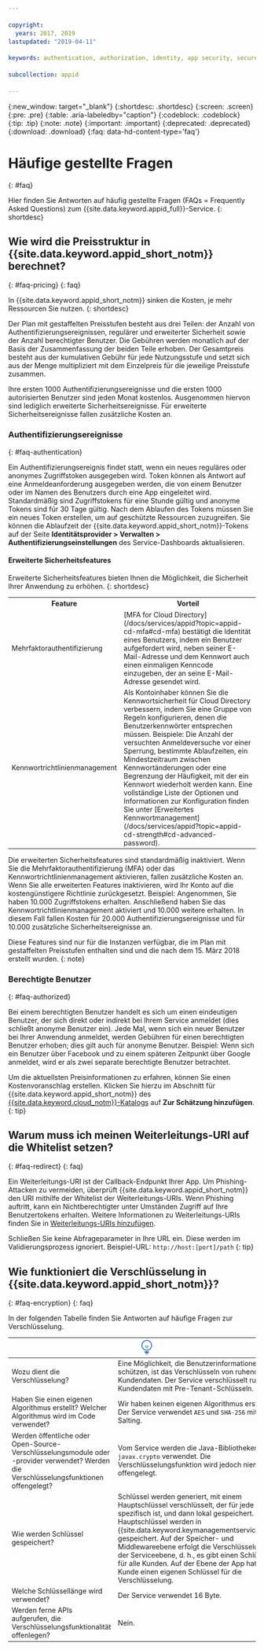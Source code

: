 ```yaml
---

copyright:
  years: 2017, 2019
lastupdated: "2019-04-11"

keywords: authentication, authorization, identity, app security, secure

subcollection: appid

---
```


{:new_window: target="_blank"}
{:shortdesc: .shortdesc}
{:screen: .screen}
{:pre: .pre}
{:table: .aria-labeledby="caption"}
{:codeblock: .codeblock}
{:tip: .tip}
{:note: .note}
{:important: .important}
{:deprecated: .deprecated}
{:download: .download}
{:faq: data-hd-content-type='faq'}


# Häufige gestellte Fragen
{: #faq}

Hier finden Sie Antworten auf häufig gestellte Fragen (FAQs = Frequently Asked Questions) zum {{site.data.keyword.appid_full}}-Service.
{: shortdesc}


## Wie wird die Preisstruktur in {{site.data.keyword.appid_short_notm}} berechnet?
{: #faq-pricing}
{: faq}

In {{site.data.keyword.appid_short_notm}} sinken die Kosten, je mehr Ressourcen Sie nutzen.
{: shortdesc}

Der Plan mit gestaffelten Preisstufen besteht aus drei Teilen: der Anzahl von Authentifizierungsereignissen, regulärer und erweiterter Sicherheit sowie der Anzahl berechtigter Benutzer. Die Gebühren werden monatlich auf der Basis der Zusammenfassung der beiden Teile erhoben. Der Gesamtpreis besteht aus der kumulativen Gebühr für jede Nutzungsstufe und setzt sich aus der Menge multipliziert mit dem Einzelpreis für die jeweilige Preisstufe zusammen.

Ihre ersten 1000 Authentifizierungsereignisse und die ersten 1000 autorisierten Benutzer sind jeden Monat kostenlos. Ausgenommen hiervon sind lediglich erweiterte Sicherheitsereignisse. Für erweiterte Sicherheitsereignisse fallen zusätzliche Kosten an.

### Authentifizierungsereignisse
{: #faq-authentication}

Ein Authentifizierungsereignis findet statt, wenn ein neues reguläres oder anonymes Zugriffstoken ausgegeben wird. Token können als Antwort auf eine Anmeldeanforderung ausgegeben werden, die von einem Benutzer oder im Namen des Benutzers durch eine App eingeleitet wird. Standardmäßig sind Zugriffstokens für eine Stunde gültig und anonyme Tokens sind für 30 Tage gültig. Nach dem Ablaufen des Tokens müssen Sie ein neues Token erstellen, um auf geschützte Ressourcen zuzugreifen. Sie können die Ablaufzeit der {{site.data.keyword.appid_short_notm}}-Tokens auf der Seite **Identitätsprovider > Verwalten > Authentifizierungseinstellungen** des Service-Dashboards aktualisieren.

#### Erweiterte Sicherheitsfeatures

Erweiterte Sicherheitsfeatures bieten Ihnen die Möglichkeit, die Sicherheit Ihrer Anwendung zu erhöhen.
{: shortdesc}

<table>
  <tr>
    <th>Feature</th>
    <th>Vorteil</th>
  </tr>
  <tr>
    <td>Mehrfaktorauthentifizierung</td>
    <td>[MFA for Cloud Directory](/docs/services/appid?topic=appid-cd-mfa#cd-mfa) bestätigt die Identität eines Benutzers, indem ein Benutzer aufgefordert wird, neben seiner E-Mail-Adresse und dem Kennwort auch einen einmaligen Kenncode einzugeben, der an seine E-Mail-Adresse gesendet wird.</td>
  </tr>
  <tr>
    <td>Kennwortrichtlinienmanagement</td>
    <td>Als Kontoinhaber können Sie die Kennwortsicherheit für Cloud Directory verbessern, indem Sie eine Gruppe von Regeln konfigurieren, denen die Benutzerkennwörter entsprechen müssen. Beispiele: Die Anzahl der versuchten Anmeldeversuche vor einer Sperrung, bestimmte Ablaufzeiten, ein Mindestzeitraum zwischen Kennwortänderungen oder eine Begrenzung der Häufigkeit, mit der ein Kennwort wiederholt werden kann. Eine vollständige Liste der Optionen und Informationen zur Konfiguration finden Sie unter [Erweitertes Kennwortmanagement](/docs/services/appid?topic=appid-cd-strength#cd-advanced-password).</td>
  </tr>
</table>

Die erweiterten Sicherheitsfeatures sind standardmäßig inaktiviert. Wenn Sie die Mehrfaktorauthentifizierung (MFA) oder das Kennwortrichtlinienmanagement aktivieren, fallen zusätzliche Kosten an. Wenn Sie alle erweiterten Features inaktivieren, wird Ihr Konto auf die kostengünstigere Richtlinie zurückgesetzt. Beispiel: Angenommen, Sie haben 10.000 Zugriffstokens erhalten. Anschließend haben Sie das Kennwortrichtlinienmanagement aktiviert und 10.000 weitere erhalten. In diesem Fall fallen Kosten für 20.000 Authentifizierungsereignisse und für 10.000 zusätzliche Sicherheitsereignisse an.

Diese Features sind nur für die Instanzen verfügbar, die im Plan mit gestaffelten Preisstufen enthalten sind und die nach dem 15. März 2018 erstellt wurden.
{: note}

### Berechtigte Benutzer
{: #faq-authorized}

Bei einem berechtigten Benutzer handelt es sich um einen eindeutigen Benutzer, der sich direkt oder indirekt bei Ihrem Service anmeldet (dies schließt anonyme Benutzer ein). Jede Mal, wenn sich ein neuer Benutzer bei Ihrer Anwendung anmeldet, werden Gebühren für einen berechtigten Benutzer erhoben; dies gilt auch für anonyme Benutzer. Beispiel: Wenn sich ein Benutzer über Facebook und zu einem späteren Zeitpunkt über Google anmeldet, wird er als zwei separate berechtigte Benutzer betrachtet.

Um die aktuellsten Preisinformationen zu erfahren, können Sie einen Kostenvoranschlag erstellen. Klicken Sie hierzu im Abschnitt für {{site.data.keyword.appid_short_notm}} des [{{site.data.keyword.cloud_notm}}-Katalogs](https://cloud.ibm.com/catalog/services/app-id) auf **Zur Schätzung hinzufügen**.
{: tip}



## Warum muss ich meinen Weiterleitungs-URI auf die Whitelist setzen?
{: #faq-redirect}
{: faq}

Ein Weiterleitungs-URI ist der Callback-Endpunkt Ihrer App. Um Phishing-Attacken zu vermeiden, überprüft {{site.data.keyword.appid_short_notm}} den URI mithilfe der Whitelist der Weiterleitungs-URIs. Wenn Phishing auftritt, kann ein Nichtberechtigter unter Umständen Zugriff auf Ihre Benutzertokens erhalten. Weitere Informationen zu Weiterleitungs-URIs finden Sie in [Weiterleitungs-URIs hinzufügen](/docs/services/appid?topic=appid-managing-idp#add-redirect-uri).

Schließen Sie keine Abfrageparameter in Ihre URL ein. Diese werden im Validierungsprozess ignoriert. Beispiel-URL: `http://host:[port]/path`
{: tip}



## Wie funktioniert die Verschlüsselung in {{site.data.keyword.appid_short_notm}}?
{: #faq-encryption}
{: faq}

In der folgenden Tabelle finden Sie Antworten auf häufige Fragen zur Verschlüsselung.

<table>
  <thead>
    <th colspan=2><img src="images/idea.png" alt="Symbol für weitere Informationen"/>  </th>
  </thead>
  <tbody>
    <tr>
      <td>Wozu dient die Verschlüsselung?</td>
      <td>Eine Möglichkeit, die Benutzerinformationen zu schützen, ist das Verschlüsseln von ruhenden Kundendaten. Der Service verschlüsselt ruhende Kundendaten mit Pre-Tenant-Schlüsseln.</td>
    </tr>
    <tr>
      <td>Haben Sie einen eigenen Algorithmus erstellt? Welcher Algorithmus wird im Code verwendet?</td>
      <td>Wir haben keinen eigenen Algorithmus erstellt. Der Service verwendet <code>AES</code> und <code>SHA-256</code> mit Salting.</td>
    </tr>
    <tr>
      <td>Werden öffentliche oder Open-Source-Verschlüsselungsmodule oder -provider verwendet? Werden die Verschlüsselungsfunktionen offengelegt? </td>
      <td>Vom Service werden die Java-Bibliotheken <code>javax.crypto</code> verwendet. Die Verschlüsselungsfunktion wird jedoch niemals offengelegt.</td>
    </tr>
    <tr>
      <td>Wie werden Schlüssel gespeichert?</td>
      <td>Schlüssel werden generiert, mit einem Hauptschlüssel verschlüsselt, der für jede Region spezifisch ist, und dann lokal gespeichert. Die Hauptschlüssel werden in {{site.data.keyword.keymanagementserviceshort}} gespeichert. Auf der Speicher- und Middlewareebene erfolgt die Verschlüsselung auf der Serviceebene, d. h., es gibt einen Schlüssel für alle Kunden. Auf der Ebene der App hat jeder Kunde einen eigenen Schlüssel für die Verschlüsselung.</td>
    </tr>
    <tr>
      <td>Welche Schlüssellänge wird verwendet?</td>
      <td>Der Service verwendet 16 Byte.</td>
    </tr>
    <tr>
      <td>Werden ferne APIs aufgerufen, die Verschlüsselungsfunktionalität offenlegen?</td>
      <td>Nein.</td>
    </tr>
  </tbody>
</table>

